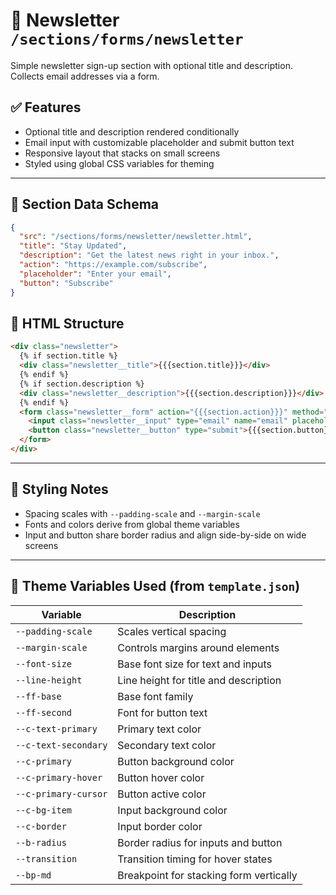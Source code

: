 # 📂 Newsletter `/sections/forms/newsletter`

Simple newsletter sign-up section with optional title and description. Collects email addresses via a form.

## ✅ Features

- Optional title and description rendered conditionally
- Email input with customizable placeholder and submit button text
- Responsive layout that stacks on small screens
- Styled using global CSS variables for theming

---

## 🧾 Section Data Schema

```json
{
  "src": "/sections/forms/newsletter/newsletter.html",
  "title": "Stay Updated",
  "description": "Get the latest news right in your inbox.",
  "action": "https://example.com/subscribe",
  "placeholder": "Enter your email",
  "button": "Subscribe"
}
```

## 🧱 HTML Structure

```html
<div class="newsletter">
  {% if section.title %}
  <div class="newsletter__title">{{{section.title}}}</div>
  {% endif %}
  {% if section.description %}
  <div class="newsletter__description">{{{section.description}}}</div>
  {% endif %}
  <form class="newsletter__form" action="{{{section.action}}}" method="post">
    <input class="newsletter__input" type="email" name="email" placeholder="{{{section.placeholder}}}" required />
    <button class="newsletter__button" type="submit">{{{section.button}}}</button>
  </form>
</div>
```

---

## 🎨 Styling Notes

- Spacing scales with `--padding-scale` and `--margin-scale`
- Fonts and colors derive from global theme variables
- Input and button share border radius and align side-by-side on wide screens

---

## 🧩 Theme Variables Used (from `template.json`)

| Variable | Description |
| --- | --- |
| `--padding-scale` | Scales vertical spacing |
| `--margin-scale` | Controls margins around elements |
| `--font-size` | Base font size for text and inputs |
| `--line-height` | Line height for title and description |
| `--ff-base` | Base font family |
| `--ff-second` | Font for button text |
| `--c-text-primary` | Primary text color |
| `--c-text-secondary` | Secondary text color |
| `--c-primary` | Button background color |
| `--c-primary-hover` | Button hover color |
| `--c-primary-cursor` | Button active color |
| `--c-bg-item` | Input background color |
| `--c-border` | Input border color |
| `--b-radius` | Border radius for inputs and button |
| `--transition` | Transition timing for hover states |
| `--bp-md` | Breakpoint for stacking form vertically |
```
